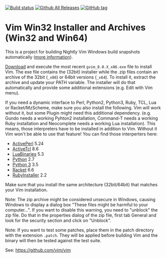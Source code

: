 [![Build status](https://ci.appveyor.com/api/projects/status/320t4kaltc7u3ut3?svg=true)](https://ci.appveyor.com/project/chrisbra/vim-win32-installer-33v6e)
[![Github All Releases](https://img.shields.io/github/downloads/chrisbra/vim-win32-installer/total.svg?maxAge=2592000)](https://github.com/vim/vim-win32-installer)
[![GitHub tag](https://img.shields.io/github/tag/chrisbra/vim-win32-installer.svg?maxAge=2592000)](https://github.com/vim/vim-win32-installer)


# Vim Win32 Installer and Archives (Win32 and Win64)

This is a project for building Nightly Vim Windows build snapshots automatically ([more information](http://vim.wikia.com/wiki/Where_to_download_Vim)).

[Download](https://github.com/vim/vim-win32-installer/releases) and execute the
most recent `gvim_8.0.X_x86.exe` file to install Vim. The exe file contains the
(32bit) installer while the .zip files contain an archive of the 32bit (`_x86`)
or 64bit versions (`_x64`). To install it, extract the archive and update your
PATH variable. The installer will do that automatically and provide some
additional extensions (e.g. Edit with Vim menu).

If you need a dynamic interface to Perl, Python2, Python3, Ruby, TCL, Lua or
Racket/MzScheme, make sure you also install the following. Vim will work
without it, but some Plugin might need this additional dependency. (e.g. Gundo
needs a working Pyhton2 installation, Command-T needs a working Ruby
installation and Neocomplete needs a working Lua installation). This means,
those interpreters have to be installed in addition to Vim. Without it Vim
won't be able to use that feature! You can find those interperters here:

* [ActivePerl](http://www.activestate.com/activeperl/downloads) 5.24
* [ActiveTcl](http://www.activestate.com/activetcl/downloads) 8.6
* [LuaBinaries](http://luabinaries.sourceforge.net/download.html) 5.3
* [Python](https://www.python.org/downloads/) 2.7
* [Python 3](https://www.python.org/downloads/) 3.5
* [Racket](https://download.racket-lang.org/) 6.6
* [RubyInstaller](http://rubyinstaller.org/downloads/) 2.2

Make sure that you install the same architecture (32bit/64bit) that matches
your Vim installation.

Note: The zip archive might be considered unsecure in Windows, causing Windows to display a dialog box "These files might be harmful to your computer...". If you want to disable this warning, you need to "unblock" the zip file. Do that in the properties dialog of the zip file, first tab General and look for the security section and click on "Unblock".

Note: If you want to test some patches, place them in the patch directory with the extension `.patch`. They will be applied before building Vim and the binary will then be tested against the test suite.

See: https://github.com/vim/vim
